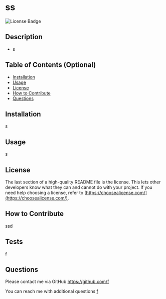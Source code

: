 
# ss

![License Badge](https://img.shields.io/badge/license-Apache-brightgreen)

## Description
* s

## Table of Contents (Optional)
- [Installation](#installation)
- [Usage](#usage)
- [License](#license)
- [How to Contribute](#how-to-contribute)
- [Questions](#questions)

## Installation
s

## Usage
s

## License
The last section of a high-quality README file is the license. This lets other developers know what they can and cannot do with your project. If you need help choosing a license, refer to [https://choosealicense.com/](https://choosealicense.com/).


## How to Contribute
ssd

## Tests
f

## Questions
Please contact me via GitHub <a href="https://github.com/f">https://github.com/f</a>

You can reach me with additional questions <a href="mailto:f">f</a>

